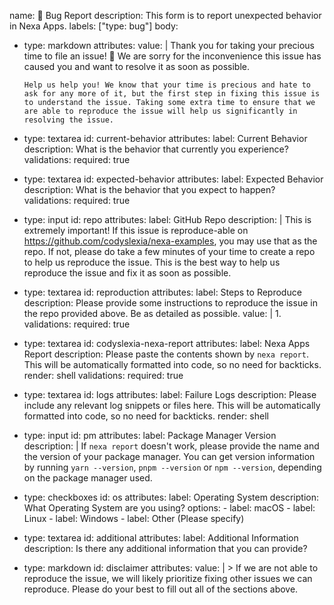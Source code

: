name: 🐞 Bug Report
description: This form is to report unexpected behavior in Nexa Apps.
labels: ["type: bug"]
body:

- type: markdown
  attributes:
  value: |
  Thank you for taking your precious time to file an issue! 🙏 We are sorry for the inconvenience this issue has caused you and want to resolve it as soon as possible.

      Help us help you! We know that your time is precious and hate to ask for any more of it, but the first step in fixing this issue is to understand the issue. Taking some extra time to ensure that we are able to reproduce the issue will help us significantly in resolving the issue.

- type: textarea
  id: current-behavior
  attributes:
  label: Current Behavior
  description: What is the behavior that currently you experience?
  validations:
  required: true
- type: textarea
  id: expected-behavior
  attributes:
  label: Expected Behavior
  description: What is the behavior that you expect to happen?
  validations:
  required: true
- type: input
  id: repo
  attributes:
  label: GitHub Repo
  description: |
  This is extremely important! If this issue is reproduce-able on https://github.com/codyslexia/nexa-examples, you may use that as the repo.
  If not, please do take a few minutes of your time to create a repo to help us reproduce the issue.
  This is the best way to help us reproduce the issue and fix it as soon as possible.
- type: textarea
  id: reproduction
  attributes:
  label: Steps to Reproduce
  description: Please provide some instructions to reproduce the issue in the repo provided above. Be as detailed as possible.
  value: | 1.
  validations:
  required: true
- type: textarea
  id: codyslexia-nexa-report
  attributes:
  label: Nexa Apps Report
  description: Please paste the contents shown by `nexa report`. This will be automatically formatted into code, so no need for backticks.
  render: shell
  validations:
  required: true
- type: textarea
  id: logs
  attributes:
  label: Failure Logs
  description: Please include any relevant log snippets or files here. This will be automatically formatted into code, so no need for backticks.
  render: shell
- type: input
  id: pm
  attributes:
  label: Package Manager Version
  description: |
  If `nexa report` doesn't work, please provide the name and the version of your package manager.
  You can get version information by running `yarn --version`, `pnpm --version` or `npm --version`, depending on the package manager used.
- type: checkboxes
  id: os
  attributes:
  label: Operating System
  description: What Operating System are you using?
  options: - label: macOS - label: Linux - label: Windows - label: Other (Please specify)
- type: textarea
  id: additional
  attributes:
  label: Additional Information
  description: Is there any additional information that you can provide?
- type: markdown
  id: disclaimer
  attributes:
  value: | > If we are not able to reproduce the issue, we will likely prioritize fixing other issues we can reproduce. Please do your best to fill out all of the sections above.

